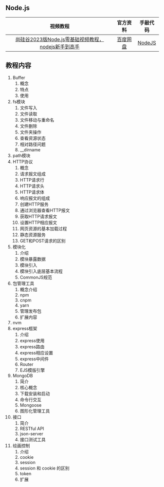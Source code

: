 ## Node.js
|视频教程|官方资料|手敲代码|
| :---: | :---: |:---:|
|[尚硅谷2023版Node.js零基础视频教程，nodejs新手到高手](https://www.bilibili.com/video/BV1gM411W7ex?p=1&vd_source=8178530fbcba3b01db39ea80d35da960)|[百度网盘](https://pan.baidu.com/s/1wwf6mHZINpDy4i3BssIFQg?pwd=77vv)|[NodeJS](./NodeJs/) |


## 教程内容
1. Buffer
   1. 概念
   2. 特点
   3. 使用
2. fs模块
   1. 文件写入
   2. 文件读取
   3. 文件移动与重命名
   4. 文件删除
   5. 文件夹操作
   6. 查看资源状态
   7. 相对路径问题
   8. __dirname
3. path模块
4. HTTP协议
   1. 概念
   2. 请求报文组成
   3. HTTP请求行
   4. HTTP请求头
   5. HTTP请求体
   6. 响应报文的组成
   7. 创建HTTP服务
   8. 通过浏览器查看HTTP报文
   9. 获取HTTP请求报文
   10. 设置HTTP相应报文
   11. 网页资源的基本加载过程
   12. 静态资源服务
   13. GET和POST请求的区别
5. 模块化
   1. 介绍
   2. 模块暴露数据
   3. 模块引入
   4. 模块引入底层基本流程
   5. CommonJS规范
6. 包管理工具
   1. 概念介绍
   2. npm
   3. cnpm
   4. yarn
   5. 管理发布包
   6. 扩展内容
7. nvm
8. express框架
   1. 介绍
   2. express使用
   3. express路由
   4. express相应设置
   5. express中间件
   6. Router
   7. EJS模版引擎
9. MongoDB
   1. 简介
   2. 核心概念
   3. 下载安装和启动
   4. 命令行交互
   5. Mongoose
   6. 图形化管理工具
10. 接口
    1. 简介
    2. RESTful API
    3. json-server
    4. 接口测试工具
11. 绘画控制
    1. 介绍
    2. cookie
    3. session
    4. session 和 cookie 的区别
    5. token
    6. 扩展